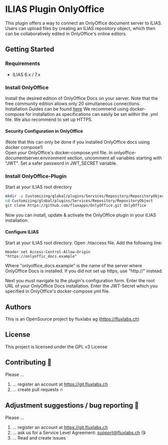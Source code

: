 # ILIAS Plugin OnlyOffice
This plugin offers a way to connect an OnlyOffice document server to ILIAS. Users can upload files by creating an ILIAS repository object, which then can be collaboratively edited in OnlyOffice's online editors.

## Getting Started

### Requirements

* ILIAS 6.x / 7.x

### Install OnlyOffice 
Install the desired edition of OnlyOffice Docs on your server. 
Note that the free community edition allows only 20 simultaneous connections.
Installation Guides can be found [here](https://helpcenter.onlyoffice.com/installation/docs-index.aspx)
We recommend using docker-compose for installation as specifications can easily be set within the .yml file.
We also recommend to set up HTTPS.

#### Security Configuration in OnlyOffice
(Note that this can only be done if you installed OnlyOffice docs using docker compose!)  
Open your OnlyOffice's docker-compose.yml file. 
In onlyoffice-documentserver.environment section, uncomment all variables starting with "JWT".
Set a safer password in JWT_SECRET variable.

### Install OnlyOffice-Plugin
Start at your ILIAS root directory
```bash
mkdir -p Customizing/global/plugins/Services/Repository/RepositoryObject
cd Customizing/global/plugins/Services/Repository/RepositoryObject
git clone https://github.com/fluxapps/OnlyOffice.git OnlyOffice
```

Now you can install, update & activate the OnlyOffice plugin in your ILIAS installation.


#### Configure ILIAS 
Start at your ILIAS root directory.
Open .htaccess file. Add the following line:
``` code
Header set Access-Control-Allow-Origin "https://onlyoffic_docs.example"
```
Where "onlyoffice_docs.example" is the name of the server where OnlyOffice Docs is installed.
If you did not set up https, use "http://" instead.

Next you must navigate to the plugin's configuration form. 
Enter the root URL of your OnlyOffice Docs installation.
Enter the JWT-Secret which you specified in OnlyOffice's docker-compose.yml file.

## Authors

This is an OpenSource project by fluxlabs ag (https://fluxlabs.ch)

## License

This project is licensed under the GPL v3 License

## Contributing :purple_heart:
Please ...
1. ... register an account at https://git.fluxlabs.ch
2. ... create pull requests :fire:

## Adjustment suggestions / bug reporting :feet:
Please ...
1. ... register an account at https://git.fluxlabs.ch
2. ... ask us for a Service Level Agreement: support@fluxlabs.ch :kissing_heart:
3. ... Read and create issues
